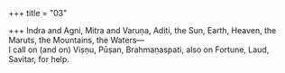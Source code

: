 +++
title = "03"

+++
Indra and Agni, Mitra and Varuṇa, Aditi, the Sun, Earth, Heaven, the  Maruts, the Mountains, the Waters—  
I call on (and on) Viṣṇu, Pūṣan, Brahmaṇaspati, also on Fortune, Laud,  Savitar, for help.  